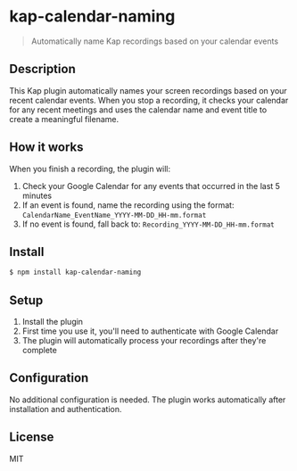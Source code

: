 # kap-calendar-naming

> Automatically name Kap recordings based on your calendar events

## Description

This Kap plugin automatically names your screen recordings based on your recent calendar events. When you stop a recording, it checks your calendar for any recent meetings and uses the calendar name and event title to create a meaningful filename.

## How it works

When you finish a recording, the plugin will:
1. Check your Google Calendar for any events that occurred in the last 5 minutes
2. If an event is found, name the recording using the format: `CalendarName_EventName_YYYY-MM-DD_HH-mm.format`
3. If no event is found, fall back to: `Recording_YYYY-MM-DD_HH-mm.format`

## Install

```bash
$ npm install kap-calendar-naming
```

## Setup

1. Install the plugin
2. First time you use it, you'll need to authenticate with Google Calendar
3. The plugin will automatically process your recordings after they're complete

## Configuration

No additional configuration is needed. The plugin works automatically after installation and authentication.

## License

MIT
